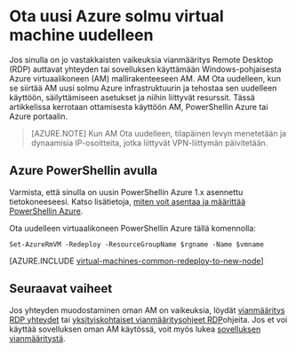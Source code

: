 <properties 
    pageTitle="Ota Windowsin näennäiskoneiden uudelleen | Microsoft Azure" 
    description="Tässä artikkelissa käsitellään Ota Windowsin näennäiskoneiden pienentämään RDP yhteysongelmien uudelleen." 
    services="virtual-machines-windows" 
    documentationCenter="virtual-machines" 
    authors="iainfoulds" 
    manager="timlt"
    tags="azure-resource-manager,top-support-issue" 
/>
    

<tags 
    ms.service="virtual-machines-windows" 
    ms.devlang="na" 
    ms.topic="support-article" 
    ms.tgt_pltfrm="vm-windows"
    ms.workload="infrastructure" 
    ms.date="09/19/2016" 
    ms.author="iainfou" 
/>


# <a name="redeploy-virtual-machine-to-new-azure-node"></a>Ota uusi Azure solmu virtual machine uudelleen

Jos sinulla on jo vastakkaisten vaikeuksia vianmääritys Remote Desktop (RDP) auttavat yhteyden tai sovelluksen käyttämään Windows-pohjaisesta Azure virtuaalikoneen (AM) mallirakenteeseen AM. AM Ota uudelleen, kun se siirtää AM uusi solmu Azure infrastruktuurin ja tehostaa sen uudelleen käyttöön, säilyttämiseen asetukset ja niihin liittyvät resurssit. Tässä artikkelissa kerrotaan ottamisesta käyttöön AM, PowerShellin Azure tai Azure portaalin.

> [AZURE.NOTE] Kun AM Ota uudelleen, tilapäinen levyn menetetään ja dynaamisia IP-osoitteita, jotka liittyvät VPN-liittymän päivitetään. 

## <a name="using-azure-powershell"></a>Azure PowerShellin avulla

Varmista, että sinulla on uusin PowerShellin Azure 1.x asennettu tietokoneeseesi. Katso lisätietoja, [miten voit asentaa ja määrittää PowerShellin Azure](../powershell-install-configure.md).

Ota uudelleen virtuaalikoneen PowerShellin Azure tällä komennolla:

    Set-AzureRmVM -Redeploy -ResourceGroupName $rgname -Name $vmname 


[AZURE.INCLUDE [virtual-machines-common-redeploy-to-new-node](../../includes/virtual-machines-common-redeploy-to-new-node.md)]


## <a name="next-steps"></a>Seuraavat vaiheet
Jos yhteyden muodostaminen oman AM on vaikeuksia, löydät [vianmääritys RDP yhteydet](virtual-machines-windows-troubleshoot-rdp-connection.md) tai [yksityiskohtaiset vianmääritysohjeet RDP](virtual-machines-windows-detailed-troubleshoot-rdp.md)ohjeita. Jos et voi käyttää sovelluksen oman AM käytössä, voit myös lukea [sovelluksen vianmääritystä](virtual-machines-windows-troubleshoot-app-connection.md).